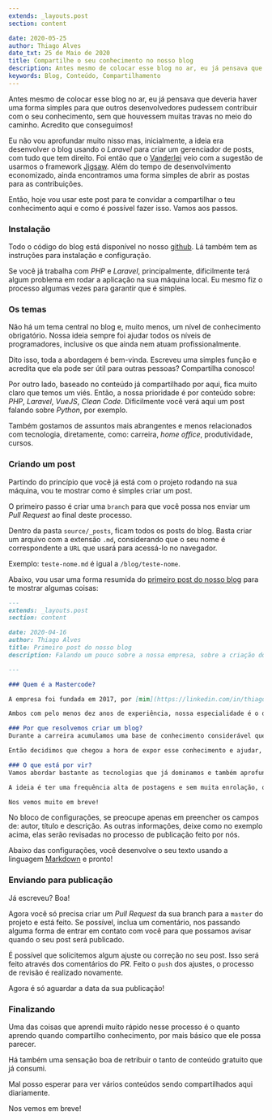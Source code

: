 ```yaml
---
extends: _layouts.post
section: content

date: 2020-05-25
author: Thiago Alves
date_txt: 25 de Maio de 2020
title: Compartilhe o seu conhecimento no nosso blog
description: Antes mesmo de colocar esse blog no ar, eu já pensava que deveria haver uma forma simples para que outros desenvolvedores pudessem contribuir com o seu conhecimento, sem que houvessem muitas travas no meio do caminho.
keywords: Blog, Conteúdo, Compartilhamento
---
```


Antes mesmo de colocar esse blog no ar, eu já pensava que deveria haver uma forma simples para que outros desenvolvedores pudessem contribuir com o seu conhecimento, sem que houvessem muitas travas no meio do caminho. Acredito que conseguimos!

Eu não vou aprofundar muito nisso mas, inicialmente, a ideia era desenvolver o blog usando o _Laravel_ para criar um gerenciador de posts, com tudo que tem direito. Foi então que o [Vanderlei](/sobre) veio com a sugestão de usarmos o framework [Jigsaw](https://jigsaw.tighten.co). Além do tempo de desenvolvimento economizado, ainda encontramos uma forma simples de abrir as postas para as contribuições.

Então, hoje vou usar este post para te convidar a compartilhar o teu conhecimento aqui e como é possível fazer isso. Vamos aos passos.

### Instalação

Todo o código do blog está disponível no nosso [github](https://github.com/mastercode-dev/blog). Lá também tem as instruções para instalação e configuração.

Se você já trabalha com _PHP_ e _Laravel_, principalmente, dificilmente terá algum problema em rodar a aplicação na sua máquina local. Eu mesmo fiz o processo algumas vezes para garantir que é simples.

### Os temas

Não há um tema central no blog e, muito menos, um nível de conhecimento obrigatório. Nossa ideia sempre foi ajudar todos os níveis de programadores, inclusive os que ainda nem atuam profissionalmente.

Dito isso, toda a abordagem é bem-vinda. Escreveu uma simples função e acredita que ela pode ser útil para outras pessoas? Compartilha conosco! 

Por outro lado, baseado no conteúdo já compartilhado por aqui, fica muito claro que temos um viés. Então, a nossa prioridade é por conteúdo sobre: _PHP_, _Laravel_, _VueJS_, _Clean Code_. Dificilmente você verá aqui um post falando sobre _Python_, por exemplo.

Também gostamos de assuntos mais abrangentes e menos relacionados com tecnologia, diretamente, como: carreira, _home office_, produtividade, cursos.  

### Criando um post

Partindo do princípio que você já está com o projeto rodando na sua máquina, vou te mostrar como é simples criar um post.

O primeiro passo é criar uma `branch` para que você possa nos enviar um _Pull Request_ ao final deste processo.

Dentro da pasta `source/_posts`, ficam todos os posts do blog. Basta criar um arquivo com a extensão `.md`, considerando que o seu nome é correspondente a `URL` que usará para acessá-lo no navegador. 

Exemplo: `teste-nome.md` é igual a `/blog/teste-nome`.

Abaixo, vou usar uma forma resumida do [primeiro post do nosso blog](/blog/primeiro-post-do-nosso-blog) para te mostrar algumas coisas:

```markdown
---
extends: _layouts.post
section: content

date: 2020-04-16
author: Thiago Alves
title: Primeiro post do nosso blog
description: Falando um pouco sobre a nossa empresa, sobre a criação do blog e o que esperar dele.

---

### Quem é a Mastercode?

A empresa foi fundada em 2017, por [mim](https://linkedin.com/in/thiagomcw) e meu sócio [Vanderlei](https://linkedin.com/in/vanderleiamancio), com a finalidade de prestar serviços de Desenvolvimento de Sistemas para outras empresas. Atividade que se mantém até hoje.

Ambos com pelo menos dez anos de experiência, nossa especialidade é o desenvolvimento web usando a linguagem PHP e o framework Laravel. Mas também temos um bom conhecimento em HTML, CSS, Javascript e VueJS.

### Por que resolvemos criar um blog?
Durante a carreira acumulamos uma base de conhecimento considerável que muitas vezes acaba ficando escondida na nossa mente. 

Então decidimos que chegou a hora de expor esse conhecimento e ajudar, não só pessoas que já atuam na área, mas também aquelas que estão pensando em começar a escrever códigos malucos (risos).

### O que está por vir?
Vamos abordar bastante as tecnologias que já dominamos e também aprofundar em alguns assuntos mais conceituais da profissão como: rotina, comportamento, produtividade e muito mais.

A ideia é ter uma frequência alta de postagens e sem muita enrolação, ou seja, vamos direto ao que interessa.

Nos vemos muito em breve!
```

No bloco de configurações, se preocupe apenas em preencher os campos de: autor, título e descrição. As outras informações, deixe como no exemplo acima, elas serão revisadas no processo de publicação feito por nós. 

Abaixo das configurações, você desenvolve o seu texto usando a linguagem [Markdown](https://pt.wikipedia.org/wiki/Markdown) e pronto!

### Enviando para publicação

Já escreveu? Boa!

Agora você só precisa criar um _Pull Request_ da sua branch para a `master` do projeto e está feito. Se possível, inclua um comentário, nos passando alguma forma de entrar em contato com você para que possamos avisar quando o seu post será publicado.

É possível que solicitemos algum ajuste ou correção no seu post. Isso será feito através dos comentários do _PR_. Feito o `push` dos ajustes, o processo de revisão é realizado novamente.

Agora é só aguardar a data da sua publicação!

### Finalizando

Uma das coisas que aprendi muito rápido nesse processo é o quanto aprendo quando compartilho conhecimento, por mais básico que ele possa parecer. 

Há também uma sensação boa de retribuir o tanto de conteúdo gratuito que já consumi.

Mal posso esperar para ver vários conteúdos sendo compartilhados aqui diariamente.

Nos vemos em breve!
